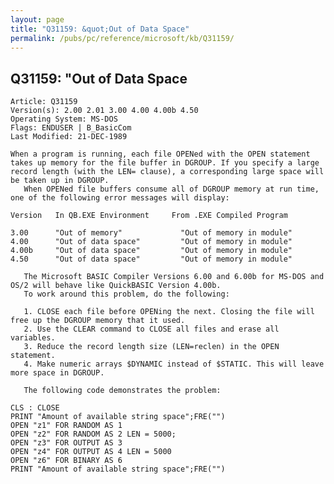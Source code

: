 ```yaml
---
layout: page
title: "Q31159: &quot;Out of Data Space"
permalink: /pubs/pc/reference/microsoft/kb/Q31159/
---
```


## Q31159: &quot;Out of Data Space

	Article: Q31159
	Version(s): 2.00 2.01 3.00 4.00 4.00b 4.50
	Operating System: MS-DOS
	Flags: ENDUSER | B_BasicCom
	Last Modified: 21-DEC-1989
	
	When a program is running, each file OPENed with the OPEN statement
	takes up memory for the file buffer in DGROUP. If you specify a large
	record length (with the LEN= clause), a corresponding large space will
	be taken up in DGROUP.
	   When OPENed file buffers consume all of DGROUP memory at run time,
	one of the following error messages will display:
	
	Version   In QB.EXE Environment     From .EXE Compiled Program
	
	3.00      "Out of memory"             "Out of memory in module"
	4.00      "Out of data space"         "Out of memory in module"
	4.00b     "Out of data space"         "Out of memory in module"
	4.50      "Out of data space"         "Out of memory in module"
	
	   The Microsoft BASIC Compiler Versions 6.00 and 6.00b for MS-DOS and
	OS/2 will behave like QuickBASIC Version 4.00b.
	   To work around this problem, do the following:
	
	   1. CLOSE each file before OPENing the next. Closing the file will
	free up the DGROUP memory that it used.
	   2. Use the CLEAR command to CLOSE all files and erase all
	variables.
	   3. Reduce the record length size (LEN=reclen) in the OPEN
	statement.
	   4. Make numeric arrays $DYNAMIC instead of $STATIC. This will leave
	more space in DGROUP.
	
	   The following code demonstrates the problem:
	
	CLS : CLOSE
	PRINT "Amount of available string space";FRE("")
	OPEN "z1" FOR RANDOM AS 1
	OPEN "z2" FOR RANDOM AS 2 LEN = 5000;
	OPEN "z3" FOR OUTPUT AS 3
	OPEN "z4" FOR OUTPUT AS 4 LEN = 5000
	OPEN "z6" FOR BINARY AS 6
	PRINT "Amount of available string space";FRE("")
